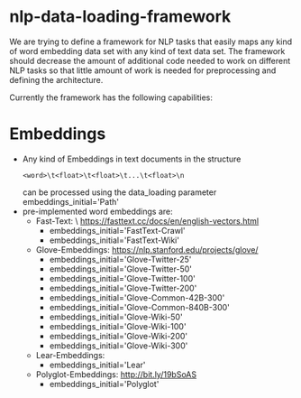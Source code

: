 # nlp-data-loading-framework
We are trying to define a framework for NLP tasks that easily maps any kind of word embedding data set with any kind of text data set. The framework should decrease the amount of additional code needed to work on different NLP tasks so that little amount of work is needed for preprocessing and defining the architecture. 

Currently the framework has the following capabilities:

# Embeddings
  - Any kind of Embeddings in text documents in the structure 
      ```
      <word>\t<float>\t<float>\t...\t<float>\n
      ```
    can be processed using the data_loading parameter embeddings_initial='Path'
  - pre-implemented word embeddings are:
      - Fast-Text: \\
          https://fasttext.cc/docs/en/english-vectors.html
          - embeddings_initial='FastText-Crawl'
          - embeddings_initial='FastText-Wiki'
      - Glove-Embeddings:
          https://nlp.stanford.edu/projects/glove/
          - embeddings_initial='Glove-Twitter-25'
          - embeddings_initial='Glove-Twitter-50'
          - embeddings_initial='Glove-Twitter-100'
          - embeddings_initial='Glove-Twitter-200'
          - embeddings_initial='Glove-Common-42B-300'
          - embeddings_initial='Glove-Common-840B-300'
          - embeddings_initial='Glove-Wiki-50'
          - embeddings_initial='Glove-Wiki-100'
          - embeddings_initial='Glove-Wiki-200'
          - embeddings_initial='Glove-Wiki-300'
       - Lear-Embeddings:
          - embeddings_initial='Lear'
       - Polyglot-Embeddings:
          http://bit.ly/19bSoAS
          - embeddings_initial='Polyglot'
        

